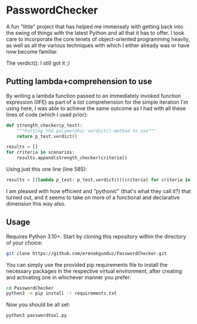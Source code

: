 # PasswordChecker

A fun "little" project that has helped me immensely with getting back into the swing of things with the latest Python and all that it has to offer. I took care to incorporate the core tenets of object-oriented programming heavily, as well as all the various techniques with which I either already was or have now become familiar.

The verdict(): I still got it ;)

## Putting lambda+comprehension to use

By writing a lambda function passed to an immediately invoked function expression (IIFE) as part of a list comprehension for the simple iteration I'm using here, I was able to achieve the same outcome as I had with all these lines of code (which I used prior):

```python
def strength_checker(p_test):
    """Putting the polymorphic verdict() method to use"""
    return p_test.verdict()

results = []
for criteria in scenarios:
    results.append(strength_checker(criteria))
```

Using just this one line (line 585):

```python
results = [(lambda p_test: p_test.verdict())(criteria) for criteria in scenarios]
```

I am pleased with how efficient and "pythonic" (that's what they call it?) that turned out, and it seems to take on more of a functional and declarative dimension this way also.

## Usage

Requires Python 3.10+. Start by cloning this repository within the directory of your choice:

```bash
git clone https://github.com/erenakgunduz/PasswordChecker.git
```

You can simply use the provided pip requirements file to install the necessary packages in the respective virtual environment, after creating and activating one in whichever manner you prefer:

```bash
cd PasswordChecker
python3 -m pip install -r requirements.txt
```

Now you should be all set:

```bash
python3 passwordtool.py
```
